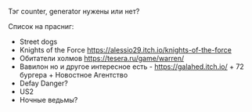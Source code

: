 Тэг counter, generator нужены или нет?


Список на прасниг:
- Street dogs
- Knights of the Force https://alessio29.itch.io/knights-of-the-force
- Обитатели холмов https://tesera.ru/game/warren/
- Вавилон но и другое интересное есть - https://galahed.itch.io/ + 72 бургера + Новостное Агентство
- Defay Danger?
- US2
- Ночные ведьмы?


